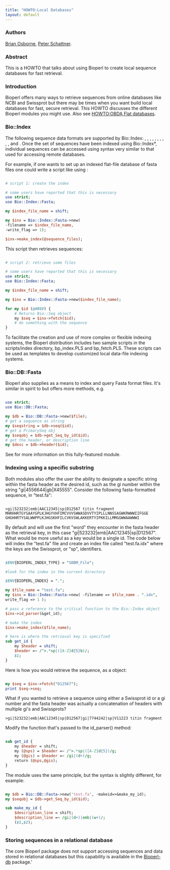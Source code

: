 ```yaml
---
title: "HOWTO:Local Databases"
layout: default
---
```


### Authors

[Brian Osborne](Brian_Osborne "wikilink"), [Peter Schattner](Peter_Schattner "wikilink").

### Abstract

This is a HOWTO that talks about using Bioperl to create local sequence databases for fast retrieval.

### Introduction

Bioperl offers many ways to retrieve sequences from online databases like NCBI and Swissprot but there may be times when you want build local databases for fast, secure retrieval. This HOWTO discusses the different Bioperl modules you might use. Also see [HOWTO:OBDA Flat databases](HOWTO:OBDA_Flat_databases "wikilink").

### Bio::Index

The following sequence data formats are supported by Bio::Index: , , , , , , , , , , and . Once the set of sequences have been indexed using Bio::Index\*, individual sequences can be accessed using syntax very similar to that used for accessing remote databases.

For example, if one wants to set up an indexed flat-file database of fasta files one could write a script like using :

```perl

# script 1: create the index

# some users have reported that this is necessary
use strict;
use Bio::Index::Fasta; 

my $index_file_name = shift;

my $inx = Bio::Index::Fasta->new(
-filename => $index_file_name,
-write_flag => 1);

$inx->make_index(@sequence_files);

```

This script then retrieves sequences:

```perl

# script 2: retrieve some files

# some users have reported that this is necessary
use strict;
use Bio::Index::Fasta;

my $index_file_name = shift;

my $inx = Bio::Index::Fasta->new($index_file_name);

for my $id (@ARGV) {
    # Returns Bio::Seq object
    my $seq = $inx->fetch($id);
    # do something with the sequence
}

```

To facilitate the creation and use of more complex or flexible indexing systems, the Bioperl distribution includes two sample scripts in the scripts/index directory, bp_index.PLS and bp_fetch.PLS. These scripts can be used as templates to develop customized local data-file indexing systems.

### Bio::DB::Fasta

Bioperl also supplies as a means to index and query Fasta format files. It's similar in spirit to but offers more methods, e.g.

```perl

use strict;
use Bio::DB::Fasta;

my $db = Bio::DB::Fasta->new($file);
# get a sequence as string 
my $seqstring = $db->seq($id);
# get a PrimarySeq obj 
my $seqobj = $db->get_Seq_by_id($id); 
# get the header, or description line
my $desc = $db->header($id);

```

See for more information on this fully-featured module.

### Indexing using a specific substring

Both modules also offer the user the ability to designate a specific string within the fasta header as the desired id, such as the gi number within the string "gi|4556644|gb|X45555". Consider the following fasta-formatted sequence, in "test.fa":

```

>gi|523232|emb|AAC12345|sp|D12567 titin fragment MHRHHRTGYSAAYGPLKJHGYVHFIMCVVVSWWASDVVTYIPLLLNNSSAGWKRWWWIIFGGE GHGHHRTYSALWWPPLKJHGSKHFILCVKVSWLAKKERTYIPKKILLMMGGWWAAWWWI

```

By default and will use the first "word" they encounter in the fasta header as the retrieval key, in this case "gi|523232|emb|AAC12345|sp|D12567". What would be more useful as a key would be a single id. The code below will index the "test.fa" file and create an index file called "test.fa.idx" where the keys are the Swissprot, or "sp", identifiers.

```perl

$ENV{BIOPERL_INDEX_TYPE} = "SDBM_File";

#look for the index in the current directory

$ENV{BIOPERL_INDEX} = ".";

my $file_name = "test.fa";
my $inx = Bio::Index::Fasta->new( -filename => $file_name . ".idx",
write_flag => 1 );

# pass a reference to the critical function to the Bio::Index object
$inx->id_parser(&get_id);

# make the index
$inx->make_index($file_name);

# here is where the retrieval key is specified
sub get_id {
    my $header = shift;
    $header =~ /^>.*sp|([A-Z]d{5}b)/;
    $1;
}

```

Here is how you would retrieve the sequence, as a object:

```perl

my $seq = $inx->fetch("D12567");
print $seq->seq;

```

What if you wanted to retrieve a sequence using either a Swissprot id or a gi number and the fasta header was actually a concatenation of headers with multiple gi's and Swissprots?

```
>gi|523232|emb|AAC12345|sp|D12567|gi|7744242|sp|V11223 titin fragment
```

Modify the function that's passed to the id_parser() method:

```perl

sub get_id {
    my $header = shift;
    my (@sps) = $header =~ /^>.*sp|([A-Z]d{5})/g;
    my (@gis) = $header =~ /gi|(d+)/g;
    return (@sps,@gis);
}

```

The module uses the same principle, but the syntax is slightly different, for example:

```perl

my $db = Bio::DB::Fasta->new('test.fa', -makeid=>&make_my_id);
my $seqobj = $db->get_Seq_by_id($id);

sub make_my_id {
    $description_line = shift;
    $description_line =~ /gi|(d+)|emb|(w+)/;
    ($1,$2);
}

```

### Storing sequences in a relational database

The core Bioperl package does not support accessing sequences and data stored in relational databases but this capability is available in the [Bioperl-db](Bioperl-db "wikilink") package.'
